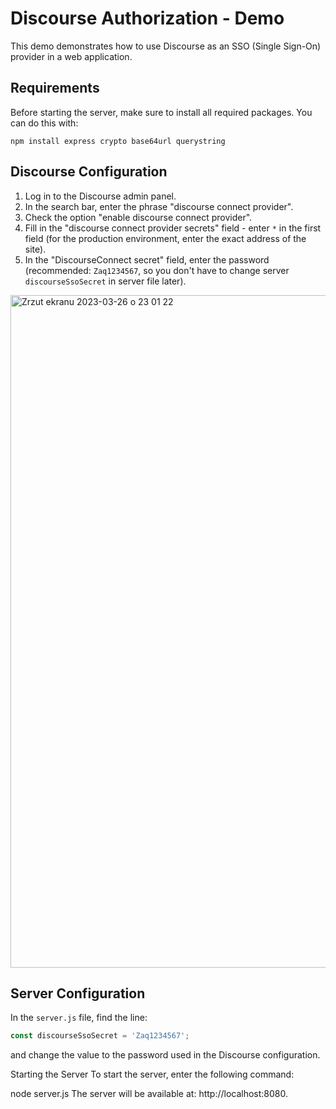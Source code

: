 # Discourse Authorization - Demo

This demo demonstrates how to use Discourse as an SSO (Single Sign-On) provider in a web application.

## Requirements

Before starting the server, make sure to install all required packages. You can do this with:

```
npm install express crypto base64url querystring
```

## Discourse Configuration

1. Log in to the Discourse admin panel.
2. In the search bar, enter the phrase "discourse connect provider".
3. Check the option "enable discourse connect provider".
4. Fill in the "discourse connect provider secrets" field - enter `*` in the first field (for the production environment, enter the exact address of the site).
5. In the "DiscourseConnect secret" field, enter the password (recommended: `Zaq1234567`, so you don't have to change server `discourseSsoSecret` in server file later).

<img width="1076" alt="Zrzut ekranu 2023-03-26 o 23 01 22" src="https://user-images.githubusercontent.com/5649199/227804468-66f7f63d-7d6e-4619-b31e-46790e24a891.png">


## Server Configuration

In the `server.js` file, find the line:

```javascript
const discourseSsoSecret = 'Zaq1234567';
```
and change the value to the password used in the Discourse configuration.

Starting the Server
To start the server, enter the following command:

node server.js
The server will be available at: http://localhost:8080.
